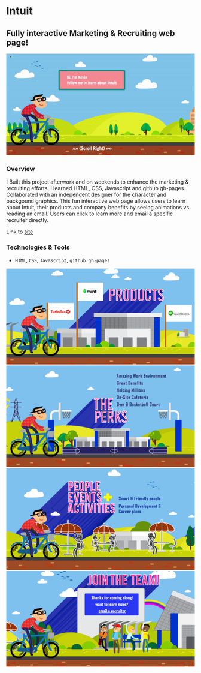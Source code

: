 # Intuit

## Fully interactive Marketing & Recruiting web page!
<p align="center"> <img src="/images/Intuit_giphy.gif" width="600"> </p>

### Overview

I Built this project afterwork and on weekends to enhance the marketing & recruiting efforts, I learned HTML, CSS, Javascript and github gh-pages. Collaborated with an independent designer for the character and backgound graphics. This fun interactive web page allows users to learn about Intuit, their products and company benefits by seeing animations vs reading an email. Users can click to learn more and email a specific recruiter directly. 

Link to [site](http://theycallmekevo.github.io/intuit/Lead_Gen/new.html)


### Technologies & Tools

- `HTML`, `CSS`, `Javascript`, `github gh-pages`


<p align="center"> <img src="/images/products.png" width="600"> <img src="/images/perks.png" width="600"> <img src="/images/people.png" width="600"> <img src="/images/learnMore.png" width="600"></p>

